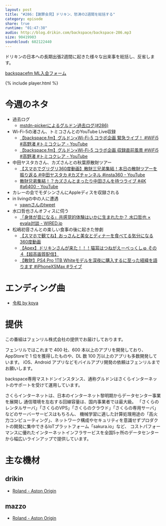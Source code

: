 ```yaml
---
layout: post
title: "#286:【謝罪会見】ドリキン、怒涛の2週間を総括する"
category: episode
share: true
runtime: "01:47:38"
audio: http://blog.drikin.com/backspace/backspace-286.mp3
size: 90419903
soundcloud: 602122440
---
```


ドリキンの日本への長期出張2週間に起きた様々な出来事を総括し、反省します。

[backspacefm ML入会フォーム](http://backspace.us11.list-manage.com/subscribe?u=09c933bd3997c1d16dbed156a&id=84b6529b91)

{% include player.html %}


# 今週のネタ
* 過去ログ
  * [mstdn-pickerによるグルドン過去ログ(#286)](https://rbtnn.github.io/mstdn-picker/?instance=mstdn.guru&since_id=101876046057948187&max_id=101876565873630997)
* Wi-Fi-5の渚さん、トミコさんとのYouTube Live収録
  * [【backspace.fm】グルドン×Wi-Fi-5 コラボ企画 緊急ライブ！ #WiFi5 #高野渚 #トミコクレア - YouTube](https://www.youtube.com/watch?v=WGn-0iu6t8Y)
  * [【backspace.fm】グルドン×Wi-Fi-5 コラボ企画 収録直前風景 #WiFi5 #高野渚 #トミコクレア - YouTube](https://www.youtube.com/watch?v=Q0dR_nFpQvs)
* 中田ヤスタカさん、カズさんとの秋葉原散財ツアー
  * [【スマホでグリグリ360度動画】散財三兄弟集結！本日の散財ツアーを振り返る #中田ヤスタカ #カズチャンネル #insta360 - YouTube](https://www.youtube.com/watch?v=5ONq_Vl3TUU)
  * [散財兄弟集結！？カズさんとまったり中田さんを待つライブ #4K #a6400 - YouTube](https://www.youtube.com/watch?v=B3VmpSHyDk8)
* カレーの会でモダシンさんにAppleディスを収録される
* in livingの中の人に遭遇
  * [yawnさんのtweet](https://twitter.com/yawnjp/status/1113728851580874752?s=21)
* 水口哲也さんオフィスに伺う
  * [「身体が音になる」共感覚的体験はいかに生まれたか？ 水口哲也 × evala対談 - WIRED.jp](https://wired.jp/2019/03/28/synesthesia-x1/)
* 松嶋初音さんとの楽しい食事の後に起きた惨劇
  * [【スマホで観てね】おっさんと美女とディナーを食べてる気分になる360度動画](https://youtu.be/ClgHQ6g_1cM‬)
  * [【Apex】ドリキンさんが来た！！！猫耳はつねがえーぺっくしゅ その４【超高画質配信】](https://youtu.be/TQtfdbs3Hp4‬)
  * [【散財】PS4 Pro 1TB Whiteモデルを深夜に購入するに至った経緯を語ります #iPhoneXSMax #ライブ](https://youtu.be/Vi-TETOLzDY‬)

# エンディング曲
* [令和 by koya](https://m.soundcloud.com/koya/dcufxjmd5gcm)

# 提供

この番組はフェンリル株式会社の提供でお届けしております。

フェンリルではこれまで 400 社、600 本以上のアプリを開発しており、AppStoreで 1 位を獲得したものや、DL 数 100 万以上のアプリも多数開発しています。
iOS、Android アプリなどモバイルアプリ開発の依頼はフェンリルまでお願いします。

backspace専用マストドンインスタンス、通称グルドンはさくらインターネットのサポートを受けて運用しています。

さくらインターネットは、日本のインターネット黎明期からデータセンター事業を展開し
通信環境を左右する回線容量は、国内事業者では最大級。
「さくらのレンタルサーバ」「さくらのVPS」「さくらのクラウド」「さくらの専用サーバ」などのサーバーサービスはもちろん、
機械学習に適した計算処理用途の「高火力コンピューティング」、ネットワーク構成やセキュリティを意識せずプロダクトの開発に集中できるIoTプラットフォーム「sakura.io」など、
コストパフォーマンスに優れたインターネットインフラサービスを全国5ヶ所のデータセンターから幅広いラインアップで提供しています。

# 主な機材

## drikin
* [Roland - Aston Origin](http://amzn.asia/1OwAZ0w)

## mazzo
* [Roland - Aston Origin](http://amzn.asia/1OwAZ0w)
